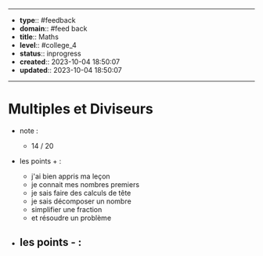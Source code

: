 


---
- **type**:: #feedback
- **domain**:: #feed back
- **title**:: Maths
- **level**:: #college_4
- **status**:: inprogress
- **created**:: 2023-10-04 18:50:07
- **updated**:: 2023-10-04 18:50:07
---


# Multiples et Diviseurs

- note :
	- 14 / 20

- les points + :
	- j'ai bien appris ma leçon 
	- je connait mes nombres premiers
	- je sais faire des calculs de tête
	- je sais décomposer un nombre
	- simplifier une fraction
	- et résoudre un problème

- les points - :
	- 
